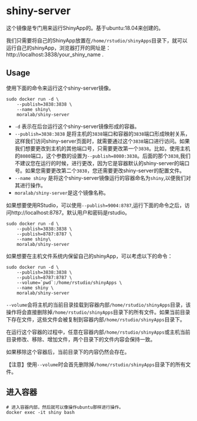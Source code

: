 # shiny-server

这个镜像是专门用来运行ShinyApp的。基于ubuntu:18.04来创建的。

我们只需要将自己的ShinyApp放置在`/home/rstudio/shinyApps`目录下，就可以运行自己的shinyApp，浏览器打开的网址是：http://localhost:3838/your_shiny_name .



## Usage

使用下面的命令来运行这个shiny-server镜像。

```shell
sudo docker run -d \
    --publish=3838:3838 \
    --name shiny\
    moralab/shiny-server
```

- `-d` 表示在后台运行这个shiny-server镜像形成的容器。
- `--publish=3838:3838` 是将主机的`3838`端口和容器的`3838`端口形成映射关系，这样我们访问shiny-server页面时，就需要通过这个`3838`端口进行访问。如果我们想要更改到主机的其他端口号，只需要更改第一个`3838`。比如，使用主机的`8080`端口，这个参数的设置为`--publish=8080:3838`。后面的那个`3838`,我们不建议您在运行的时候，进行更改，因为它是容器默认的shiny-server的端口号。如果您需要更改第二个`3838`，您还需要更改shiny-server的配置文件。
- `--name shiny` 是将这个shiny-server镜像运行的容器命名为`shiny`,以便我们对其进行操作。
- `moralab/shiny-server`是这个镜像名称。

如果想要使用RStudio，可以使用`--publish=9004:8787`,运行下面的命令之后，访问http://localhost:8787。默认用户和密码是rstudio。

```shell
sudo docker run -d \
    --publish=3838:3838 \
    --publish=8787:8787 \
    --name shiny\
    moralab/shiny-server
```



如果想要在主机文件系统内保留自己的shinyApp，可以考虑以下的命令：

```shell
sudo docker run -d \
    --publish=3838:3838 \
    --publish=8787:8787 \
    --volume=`pwd`:/home/rstudio/shinyApps \
    --name shiny \
    moralab/shiny-server
```

`--volume`会将主机的当前目录挂载到容器内部`/home/rstudio/shinyApps`目录，该操作将会直接删除掉`/home/rstudio/shinyApps`目录下的所有文件。如果当前目录下存在文件，这些文件会被复制到容器内部`/home/rstudio/shinyApps`目录下。

在运行这个容器的过程中，任意在容器内部`/home/rstudio/shinyApps`或主机当前目录修改、移除、增加文件，两个目录下的文件内容会保持一致。

如果移除这个容器后，当前目录下的内容仍然会存在。

【注意】使用`--volume`时会首先删除掉`/home/rstudio/shinyApps`目录下的所有文件。



## 进入容器

```shell
# 进入容器内部，然后就可以像操作ubuntu那样进行操作。
docker exec -it shiny bash
```



